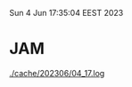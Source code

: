 Sun  4 Jun 17:35:04 EEST 2023
# JAM
<a href='./cache/202306/04_17.log'>./cache/202306/04_17.log</a>

